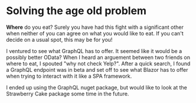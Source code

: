# Solving the age old problem
**Where** do you eat? Surely you have had this fight with a significant other when neither of you can agree on what you would like to eat. If you can't decide on a usual spot, this may be for you!

I ventured to see what GraphQL has to offer. It seemed like it would be a possibly better OData? When I heard an arguement between two friends on where to eat, I spouted "why not check Yelp?". After a quick search, I found a GraphQL endpoint was in beta and set off to see what Blazor has to offer when trying to interact with it like a SPA framework. 

I ended up using the GraphQL nuget package, but would like to look at the Strawberry Cake package some time in the future. 
